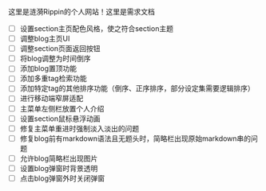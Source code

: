 这里是涟漪Rippin的个人网站！这里是需求文档

- [ ] 设置section主页配色风格，使之符合section主题
- [ ] 调整blog主页UI
- [ ] 调整section页面返回按钮
- [ ] 将blog调整为时间倒序
- [ ] 添加blog置顶功能
- [ ] 添加多重tag检索功能
- [ ] 添加特定tag的其他排序功能（倒序、正序排序，部分设定集需要逻辑排序）
- [ ] 进行移动端窄屏适配
- [ ] 主菜单左侧栏放置个人介绍
- [ ] 设置section鼠标悬浮动画
- [ ] 修复主菜单重进时强制淡入淡出的问题
- [ ] 修复blog前有markdown语法且无题头时，简略栏出现原始markdown串的问题
- [ ] 允许blog简略栏出现图片
- [ ] 设置blog弹窗时背景透明
- [ ] 点击blog弹窗外时关闭弹窗